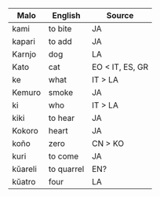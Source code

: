 Malo                    | English          | Source
----------------------- | ---------------- | --------------
kami                    | to bite          | JA
kapari                  | to add           | JA
Karnjo                  | dog              | LA
Kato                    | cat              | EO < IT, ES, GR
ke                      | what             | IT > LA
Kemuro                  | smoke            | JA
ki                      | who              | IT > LA
kiki                    | to hear          | JA
Kokoro                  | heart            | JA
koño                    | zero             | CN > KO
kuri                    | to come          | JA
kŭareli                 | to quarrel       | EN?
kŭatro                  | four             | LA


